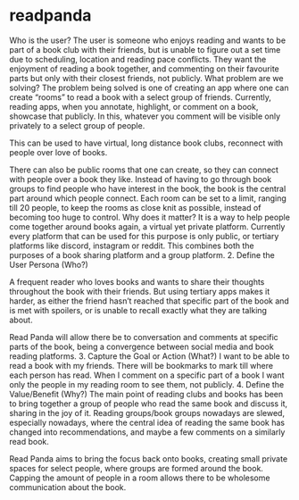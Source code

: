 # readpanda
Who is the user?
The user is someone who enjoys reading and wants to be part of a book club with their friends, but is unable to figure out a set time due to scheduling, location and reading pace conflicts. They want the enjoyment of reading a book together, and commenting on their favourite parts but only with their closest friends, not publicly. 
What problem are we solving?
The problem being solved is one of creating an app where one can create “rooms” to read a book with a select group of friends. Currently, reading apps, when you annotate, highlight, or comment on a book, showcase that publicly. In this, whatever you comment will be visible only privately to a select group of people. 

This can be used to have virtual, long distance book clubs, reconnect with people over love of books. 

There can also be public rooms that one can create, so they can connect with people over a book they like. Instead of having to go through book groups to find people who have interest in the book, the book is the central part around which people connect. Each room can be set to a limit, ranging till 20 people, to keep the rooms as close knit as possible, instead of becoming too huge to control. 
Why does it matter?
It is a way to help people come together around books again, a virtual yet private platform. Currently every platform that can be used for this purpose is only public, or tertiary platforms like discord, instagram or reddit. This combines both the purposes of a book sharing platform and a group platform. 
2. Define the User Persona (Who?)

A frequent reader who loves books and wants to share their thoughts throughout the book with their friends. But using tertiary apps makes it harder, as either the friend hasn’t reached that specific part of the book and is met with spoilers, or is unable to recall exactly what they are talking about.

Read Panda will allow there be to conversation and comments at specific parts of the book, being a convergence between social media and book reading platforms. 
3. Capture the Goal or Action (What?)
I want to be able to read a book with my friends.
There will be bookmarks to mark till where each person has read. 
When I comment on a specific part of a book I want only the people in my reading room to see them, not publicly. 
4. Define the Value/Benefit (Why?)
The main point of reading clubs and books has been to bring together a group of people who read the same book and discuss it, sharing in the joy of it. Reading groups/book groups nowadays are slewed, especially nowadays, where the central idea of reading the same book has changed into recommendations, and maybe a few comments on a similarly read book. 

Read Panda aims to bring the focus back onto books, creating small private spaces for select people, where groups are formed around the book. Capping the amount of people in a room allows there to be wholesome communication about the book. 


